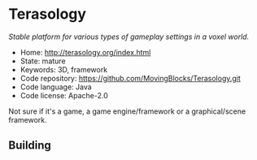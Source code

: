 # Terasology

_Stable platform for various types of gameplay settings in a voxel world._

- Home: http://terasology.org/index.html
- State: mature
- Keywords: 3D, framework
- Code repository: https://github.com/MovingBlocks/Terasology.git
- Code language: Java
- Code license: Apache-2.0

Not sure if it's a game, a game engine/framework or a graphical/scene framework.

## Building

